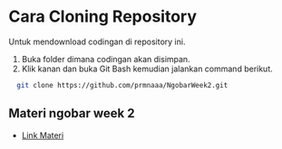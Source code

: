 
# Cara Cloning Repository

Untuk mendownload codingan di repository ini.



1. Buka folder dimana codingan akan disimpan.
2. Klik kanan dan buka Git Bash kemudian jalankan command berikut.

```bash
  git clone https://github.com/prmnaaa/NgobarWeek2.git
```

## Materi ngobar week 2

- [Link Materi](https://docs.google.com/document/d/1Re7Q8gvYWyuu-fybHk96tnUfzwGfVs3tvCuTaNfWy-A/edit?usp=sharing)
